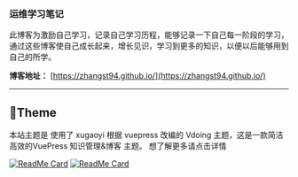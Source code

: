 ### 运维学习笔记

此博客为激励自己学习，记录自己学习历程，能够记录一下自己每一阶段的学习，通过这些博客使自己成长起来，增长见识，学习到更多的知识，以便以后能够用到自己的所学。 

**博客地址：** [https://zhangst94.github.io/](https://zhangst94.github.io/)


---
## 🎨Theme
本站主题是 使用了 xugaoyi 根据 vuepress 改编的 Vdoing 主题，这是一款简洁高效的VuePress 知识管理&博客 主题。 想了解更多请点击详情

[<img src="https://github-readme-stats.vercel.app/api/pin/?username=xugaoyi&amp;repo=vuepress-theme-vdoing" alt="ReadMe Card" class="no-zoom">](https://github.com/xugaoyi/vuepress-theme-vdoing)
[<img src="https://github-readme-stats.vercel.app/api/pin/?username=xugaoyi&amp;repo=vuepress-theme-vdoing-doc" alt="ReadMe Card" class="no-zoom">](https://doc.xugaoyi.com/)


